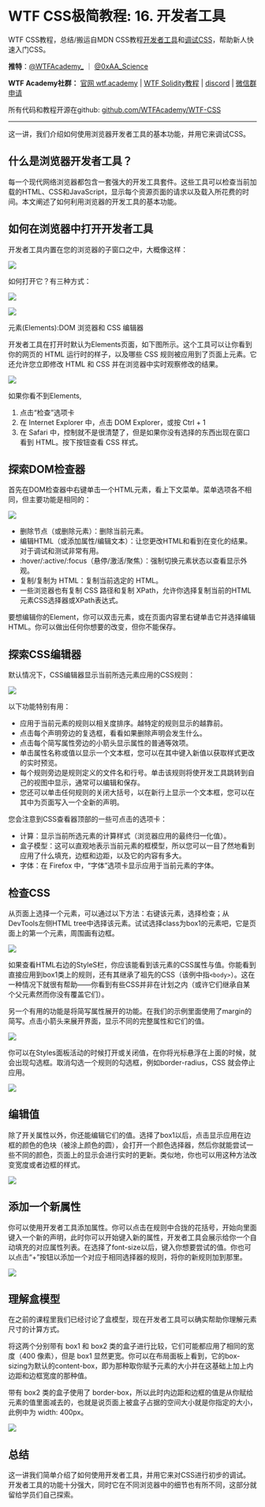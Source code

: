 # WTF CSS极简教程: 16. 开发者工具

WTF CSS教程，总结/搬运自MDN CSS教程[开发者工具](https://developer.mozilla.org/zh-CN/docs/Learn/Common_questions/What_are_browser_developer_tools)和[调试CSS](https://developer.mozilla.org/zh-CN/docs/Learn/CSS/Building_blocks/Debugging_CSS)，帮助新人快速入门CSS。

**推特**：[@WTFAcademy_](https://twitter.com/WTFAcademy_)  ｜ [@0xAA_Science](https://twitter.com/0xAA_Science) 

**WTF Academy社群：** [官网 wtf.academy](https://wtf.academy) | [WTF Solidity教程](https://github.com/AmazingAng/WTFSolidity) | [discord](https://discord.gg/5akcruXrsk) | [微信群申请](https://docs.google.com/forms/d/e/1FAIpQLSe4KGT8Sh6sJ7hedQRuIYirOoZK_85miz3dw7vA1-YjodgJ-A/viewform?usp=sf_link)

所有代码和教程开源在github: [github.com/WTFAcademy/WTF-CSS](https://github.com/WTFAcademy/WTF-CSS)

---

这一讲，我们介绍如何使用浏览器开发者工具的基本功能，并用它来调试CSS。

## 什么是浏览器开发者工具？

每一个现代网络浏览器都包含一套强大的开发工具套件。这些工具可以检查当前加载的HTML、CSS和JavaScript，显示每个资源页面的请求以及载入所花费的时间。本文阐述了如何利用浏览器的开发工具的基本功能。

## 如何在浏览器中打开开发者工具

开发者工具内置在您的浏览器的子窗口之中，大概像这样：

![](./img/16-1.jpg)

如何打开它？有三种方式：

![](./img/16-2.jpg)

![](./img/16-3.jpg)

元素(Elements):DOM 浏览器和 CSS 编辑器

开发者工具在打开时默认为Elements页面，如下图所示。这个工具可以让你看到你的网页的 HTML 运行时的样子，以及哪些 CSS 规则被应用到了页面上元素。它还允许您立即修改 HTML 和 CSS 并在浏览器中实时观察修改的结果。

![](./img/16-4.jpg)

如果你看不到Elements,

1. 点击“检查”选项卡
2. 在 Internet Explorer 中，点击 DOM Explorer，或按 Ctrl + 1
3. 在 Safari 中，控制就不是很清楚了，但是如果你没有选择的东西出现在窗口看到 HTML。按下按钮查看 CSS 样式。

## 探索DOM检查器

首先在DOM检查器中右键单击一个HTML元素，看上下文菜单。菜单选项各不相同，但主要功能是相同的：

![](./img/16-5.jpg)

- 删除节点（或删除元素）：删除当前元素。
- 编辑HTML（或添加属性/编辑文本）：让您更改HTML和看到在变化的结果。对于调试和测试非常有用。
- :hover/:active/:focus（悬停/激活/聚焦）：强制切换元素状态以查看显示外观。
- 复制/复制为 HTML：复制当前选定的 HTML。
- 一些浏览器也有复制 CSS 路径和复制 XPath，允许你选择复制当前的HTML元素CSS选择器或XPath表达式。

要想编辑你的Element，你可以双击元素，或在页面内容里右键单击它并选择编辑HTML。你可以做出任何你想要的改变，但你不能保存。

## 探索CSS编辑器

默认情况下，CSS编辑器显示当前所选元素应用的CSS规则：

![](./img/16-6.jpg)

以下功能特别有用：

- 应用于当前元素的规则以相关度排序。越特定的规则显示的越靠前。
- 点击每个声明旁边的复选框，看看如果删除声明会发生什么。
- 点击每个简写属性旁边的小箭头显示属性的普通等效项。
- 单击属性名称或值以显示一个文本框，您可以在其中键入新值以获取样式更改的实时预览。
- 每个规则旁边是规则定义的文件名和行号。单击该规则将使开发工具跳转到自己的视图中显示，通常可以编辑和保存。
- 您还可以单击任何规则的关闭大括号，以在新行上显示一个文本框，您可以在其中为页面写入一个全新的声明。

您会注意到CSS查看器顶部的一些可点击的选项卡：

- 计算：显示当前所选元素的计算样式（浏览器应用的最终归一化值）。
- 盒子模型：这可以直观地表示当前元素的框模型，所以您可以一目了然地看到应用了什么填充，边框和边距，以及它的内容有多大。
- 字体：在 Firefox 中，“字体”选项卡显示应用于当前元素的字体。

## 检查CSS

从页面上选择一个元素，可以通过以下方法：右键该元素，选择检查；从DevTools左侧HTML tree中选择该元素。试试选择class为box1的元素吧，它是页面上的第一个元素，周围画有边框。

![](./img/16-7.jpg)

如果查看HTML右边的StyleS栏，你应该能看到该元素的CSS属性与值。你能看到直接应用到box1类上的规则，还有其继承了祖先的CSS（该例中指`<body>`）。这在一种情况下就很有帮助——你看到有些CSS并非在计划之内（或许它们继承自某个父元素然而你没有覆盖它们）。

另一个有用的功能是将简写属性展开的功能。在我们的示例里面使用了margin的简写。点击小箭头来展开界面，显示不同的完整属性和它们的值。

![](./img/16-8.png)

你可以在Styles面板活动的时候打开或关闭值，在你将光标悬浮在上面的时候，就会出现勾选框。取消勾选一个规则的勾选框，例如border-radius，CSS 就会停止应用。

![](./img/16-9.png)

## 编辑值

除了开关属性以外，你还能编辑它们的值。选择了box1以后，点击显示应用在边框的颜色的色块（被涂上颜色的圆），会打开一个颜色选择器，然后你就能尝试一些不同的颜色，页面上的显示会进行实时的更新。类似地，你也可以用这种方法改变宽度或者边框的样式。

![](./img/16-10.jpg)

## 添加一个新属性

你可以使用开发者工具添加属性。你可以点击在规则中合拢的花括号，开始向里面键入一个新的声明，此时你可以开始键入新的属性，开发者工具会展示给你一个自动填充的对应属性列表。在选择了font-size以后，键入你想要尝试的值。你也可以点击“+”按钮以添加一个对应于相同选择器的规则，将你的新规则加到那里。

![](./img/16-11.png)

## 理解盒模型

在之前的课程里我们已经讨论了盒模型，现在开发者工具可以确实帮助你理解元素尺寸的计算方式。

将这两个分别带有 box1 和 box2 类的盒子进行比较，它们可能都应用了相同的宽度（400 像素），但是 box1 显然更宽。你可以在布局面板上看到，它的box-sizing为默认的content-box，即为那种取你赋予元素的大小并在这基础上加上内边距和边框宽度的那种值。

带有 box2 类的盒子使用了 border-box，所以此时内边距和边框的值是从你赋给元素的值里面减去的，也就是说页面上被盒子占据的空间大小就是你指定的大小，此例中为 width: 400px。

![](./img/16-12.jpg)

## 总结

这一讲我们简单介绍了如何使用开发者工具，并用它来对CSS进行初步的调试。开发者工具的功能十分强大，同时它在不同浏览器中的细节也有所不同，这部分就留给学员们自己探索。
